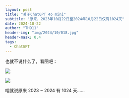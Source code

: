 ```yaml
---
layout: post
title: "关于ChatGPT 4o mini"
subtitle: "原来，2023年10月22日至2024年10月22日仅有1024天"
date: 2024-10-22
author: "TH911"
header-img: "img/2024/10/018.jpg"
header-mask: 0.4
tags:
  - ChatGPT
---
```


也就不说什么了，看图吧：

![](https://cfyy.us.kg/img/2024/10/016.png)

![](https://cfyy.us.kg/img/2024/10/017.png)

咱就说原来 $2023$ ~ $2024$ 有 $1024$ 天......